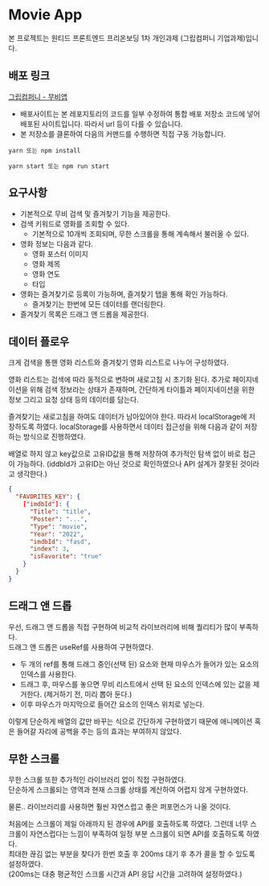 # Movie App

본 프로젝트는 원티드 프론트엔드 프리온보딩 1차 개인과제 (그립컴퍼니 기업과제)입니다.  

## 배포 링크
[그립컴퍼니 - 무비앱](https://solchan.shop/movie-app/main)  
- 배포사이트는 본 레포지토리의 코드를 일부 수정하여 통합 배포 저장소 코드에 넣어 배포된 사이트입니다.
따라서 url 등이 다를 수 있습니다.
- 본 저장소를 클론하여 다음의 커맨드를 수행하면 직접 구동 가능합니다.
```shell
yarn 또는 npm install

yarn start 또는 npm run start
```

  
## 요구사항
- 기본적으로 무비 검색 및 즐겨찾기 기능을 제공한다.
- 검색 키워드로 영화를 조회할 수 있다.
  - 기본적으로 10개씩 조회되며, 무한 스크롤을 통해 계속해서 불러올 수 있다.
- 영화 정보는 다음과 같다.
  - 영화 포스터 이미지
  - 영화 제목
  - 영화 연도
  - 타입
- 영화는 즐겨찾기로 등록이 가능하며, 즐겨찾기 탭을 통해 확인 가능하다.
  - 즐겨찾기는 한번에 모든 데이터를 랜더링한다. 
- 즐겨찾기 목록은 드래그 앤 드롭을 제공한다.


## 데이터 플로우

크게 검색을 통핸 영화 리스트와 즐겨찾기 영화 리스트로 나누어 구성하였다.

영화 리스트는 검색에 따라 동적으로 변하며 새로고침 시 초기화 된다. 추가로 페이지네이션을 위해 검색 정보라는 상태가 존재하며, 간단하게 타이틀과 페이지네이션을 위한 정보 그리고 요청 상태 등의 데이터를 담는다.  

  
즐겨찾기는 새로고침을 하여도 데이터가 남아있어야 한다. 따라서 localStorage에 저장하도록 하였다.
localStorage를 사용하면서 데이터 접근성을 위해 다음과 같이 저장하는 방식으로 진행하였다.

배열로 하지 않고 key값으로 고유ID값을 통해 저장하여 추가적인 탐색 없이 바로 접근이 가능하다.
(iddbId가 고유ID는 아닌 것으로 확인하였으나 API 설계가 잘못된 것이라고 생각한다.)

```json
{
  "FAVORITES_KEY": {
    ["imdbId"]: {
      "Title": "title",
      "Poster": "...",
      "Type": "movie",
      "Year": "2022",
      "imdbId": "fasd",
      "index": 3,
      "isFavorite": "true"
    }
  }
}
```

## 드래그 앤 드롭
우선, 드래그 앤 드롭을 직접 구현하여 비교적 라이브러리에 비해 퀄리티가 많이 부족하다.  
드래그 앤 드롭은 useRef를 사용하여 구현하였다.
  
- 두 개의 ref를 통해 드래그 중인(선택 된) 요소와 현재 마우스가 들어가 있는 요소의 인덱스를 사용한다.
- 드래그 후, 마우스를 놓으면 무비 리스트에서 선택 된 요소의 인덱스에 있는 값을 제거한다. (제거하기 전, 미리 뽑아 둔다.)
- 이후 마우스가 마지막으로 들어간 요소의 인덱스 위치로 넣는다.

이렇게 단순하게 배열의 값만 바꾸는 식으로 간단하게 구현하였기 때문에 애니메이션 혹은 들어갈 자리에 공백을 주는 등의 효과는 부여하지 않았다.


## 무한 스크롤
무한 스크롤 또한 추가적인 라이브러리 없이 직접 구현하였다.  
단순하게 스크롤되는 영역과 현재 스크롤 상태를 계산하여 어렵지 않게 구현하였다.

물론.. 라이브러리를 사용하면 훨씬 자연스럽고 좋은 퍼포먼스가 나올 것이다.

처음에는 스크롤이 제일 아래까지 된 경우에 API를 호출하도록 하였다. 그런데 너무 스크롤이 자연스럽다는 느낌이 부족하여 일정 부분 스크롤이 되면 API를 호출하도록 하였다.  
최대한 끊김 없는 부분을 찾다가 한번 호출 후 200ms 대기 후 추가 콜을 할 수 있도록 설정하였다.  
(200ms는 대충 평균적인 스크롤 시간과 API 응답 시간을 고려하여 설정하였다.)
